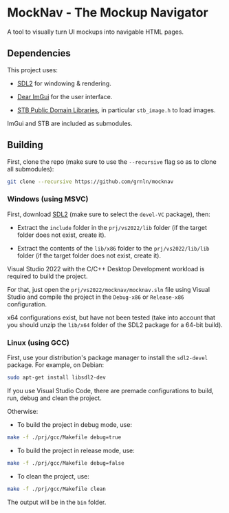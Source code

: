 # MockNav - The Mockup Navigator

A tool to visually turn UI mockups into navigable HTML pages.

## Dependencies

This project uses:

* [SDL2](https://github.com/libsdl-org/SDL) for windowing & rendering.

* [Dear ImGui](https://github.com/ocornut/imgui) for the user interface.

* [STB Public Domain Libraries](https://github.com/nothings/stb), in particular `stb_image.h` to load images.

ImGui and STB are included as submodules.

## Building

First, clone the repo (make sure to use the `--recursive` flag so as to clone all submodules):

```Bash
git clone --recursive https://github.com/grnln/mocknav
```

### Windows (using MSVC)

First, download [SDL2](https://github.com/libsdl-org/SDL/releases) (make sure to select the `devel-VC` package), then:

* Extract the `include` folder in the `prj/vs2022/lib` folder (if the target folder does not exist, create it).

* Extract the contents of the `lib/x86` folder to the `prj/vs2022/lib/lib` folder (if the target folder does not exist, create it).

Visual Studio 2022 with the C/C++ Desktop Development workload is required to build the project.

For that, just open the `prj/vs2022/mocknav/mocknav.sln` file using Visual Studio and compile the project in the `Debug-x86` or `Release-x86` configuration.

x64 configurations exist, but have not been tested (take into account that you should unzip the `lib/x64` folder of the SDL2 package for a 64-bit build).

### Linux (using GCC)

First, use your distribution's package manager to install the `sdl2-devel` package. For example, on Debian:

```Bash
sudo apt-get install libsdl2-dev
```

If you use Visual Studio Code, there are premade configurations to build, run, debug and clean the project.

Otherwise:

* To build the project in debug mode, use:

```Bash
make -f ./prj/gcc/Makefile debug=true
```

* To build the project in release mode, use:

```Bash
make -f ./prj/gcc/Makefile debug=false
```

* To clean the project, use:

```Bash
make -f ./prj/gcc/Makefile clean
```

The output will be in the `bin` folder.